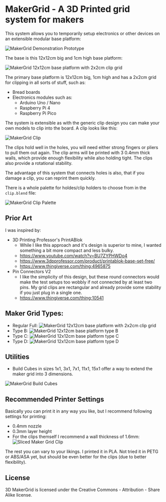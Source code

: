 # MakerGrid - A 3D Printed grid system for makers

This system allows you to temporarily setup electronics or other
devices on an extensible modular base platform:

![MakerGrid Demonstration Prototype](res/makergrid_demo_1.jpg)

The base is this 12x12cm big and 1cm high base platform:

![MakerGrid 12x12cm base platform with 2x2cm clip grid](res/maker_grid_2cm.png)

The primary base platform is 12x12cm big, 1cm high and has a 2x2cm grid for
clipping in all sorts of stuff, such as:

- Bread boards
- Electronics modules such as:
  - Arduino Uno / Nano
  - Raspberry Pi 4
  - Raspberry Pi Pico

The system is extensible as with the generic clip design you can make
your own models to clip into the board. A clip looks like this:

![MakerGrid Clip](res/clip_10mm.png)

The clips hold well in the holes, you will need either strong fingers or
pliers to pull them out again. The clip arms will be printed with 3 0.4mm thick
walls, which provide enough flexibility while also holding tight.
The clips also provide a rotational stability.

The advantage of this system that connects holes is also,
that if you damage a clip, you can reprint them quickly.

There is a whole palette for holdes/clip holders to choose from in the `clip.blend`
file:

![MakerGrid Clip Palette](res/clip_10mm_models.png)

## Prior Art

I was inspired by:

- 3D Printing Professor's PrintABlok
  - While I like this approach and it's design is superior to mine, I wanted
    something a bit more compact and less bulky.
  - https://www.youtube.com/watch?v=BU7ZYPHWDo4
  - https://www.3dpprofessor.com/product/printablok-base-set-free/
  - https://www.thingiverse.com/thing:4965875
- Pin Connectors V2
  - I like the simplicity of this design, but these round connectors
    would make the test setups too wobbly if not connected by at least two
    pins. My grid clips are rectangular and already provide some stability
    if you just plug in a single one.
  - https://www.thingiverse.com/thing:10541

## Maker Grid Types:

- Regular Full:
![MakerGrid 12x12cm base platform with 2x2cm clip grid](res/maker_grid_2cm.png)
- Type B:
![MakerGrid 12x12cm base platform type B](res/maker_grid_2cm_type_b.png)
- Type C:
![MakerGrid 12x12cm base platform type C](res/maker_grid_2cm_type_c.png)
- Type D:
![MakerGrid 12x12cm base platform type D](res/maker_grid_2cm_type_d.png)

## Utilities

- Build Cubes in sizes 1x1, 3x1, 7x1, 11x1, 15x1 offer a way to extend
  the maker grid into 3 dimensions.

![MakerGrid Build Cubes](res/build_cubes.png)

## Recommended Printer Settings

Basically you can print it in any way you like, but I recommend
following settings for printing:

- 0.4mm nozzle
- 0.3mm layer height
- For the clips themself I recommend a wall thickness of 1.6mm: ![Sliced Maker Grid Clip](res/sliced_clip.png)

The rest you can vary to your likings. I printed it in PLA. Not tried
it in PETG or ABS/ASA yet, but should be even better for the clips (due to
better flexibility).

## License

3D MakerGrid is licensed under the
Creative Commons - Attribution - Share Alike
license.
